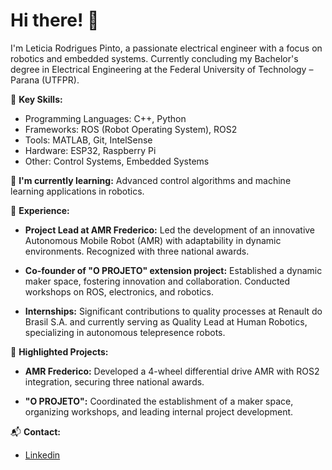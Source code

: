 # Hi there! 👋

I'm Leticia Rodrigues Pinto, a passionate electrical engineer with a focus on robotics and embedded systems. Currently concluding my Bachelor's degree in Electrical Engineering at the Federal University of Technology – Parana (UTFPR).

🚀 **Key Skills:**
- Programming Languages: C++, Python
- Frameworks: ROS (Robot Operating System), ROS2
- Tools: MATLAB, Git, IntelSense
- Hardware: ESP32, Raspberry Pi
- Other: Control Systems, Embedded Systems

🌱 **I'm currently learning:** Advanced control algorithms and machine learning applications in robotics.

💼 **Experience:**
- **Project Lead at AMR Frederico:** Led the development of an innovative Autonomous Mobile Robot (AMR) with adaptability in dynamic environments. Recognized with three national awards.

- **Co-founder of "O PROJETO" extension project:** Established a dynamic maker space, fostering innovation and collaboration. Conducted workshops on ROS, electronics, and robotics.

- **Internships:** Significant contributions to quality processes at Renault do Brasil S.A. and currently serving as Quality Lead at Human Robotics, specializing in autonomous telepresence robots.

🔧 **Highlighted Projects:**
- **AMR Frederico:** Developed a 4-wheel differential drive AMR with ROS2 integration, securing three national awards.

- **"O PROJETO":** Coordinated the establishment of a maker space, organizing workshops, and leading internal project development.

📬 **Contact:**
- [Linkedin](https://www.linkedin.com/in/leticiarodriguesp?utm_source=share&utm_campaign=share_via&utm_content=profile&utm_medium=android_app)


